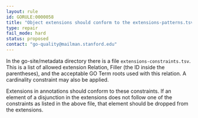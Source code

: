 ```yaml
---
layout: rule
id: GORULE:0000058
title: "Object extensions should conform to the extensions-patterns.tsv file in metadata"
type: repair
fail_mode: hard
status: proposed
contact: "go-quality@mailman.stanford.edu"
---
```

In the go-site/metadata directory there is a file `extensions-constraints.tsv`. This is
a list of allowed extension Relation, Filler (the ID inside the parentheses), and
the acceptable GO Term roots used with this relation. A cardinality constraint may also be
applied.

Extensions in annotations should conform to these constraints. If an element of a
disjunction in the extensions does not follow one of the constraints as listed in
the above file, that element should be dropped from the extensions.
